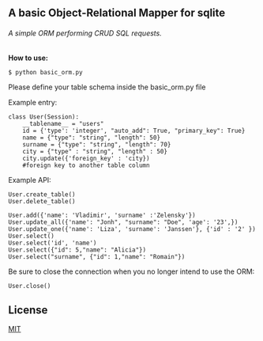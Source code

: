 ## A basic Object-Relational Mapper for sqlite

###### *A simple ORM  performing CRUD SQL requests.*

**How to use:**

```$ python basic_orm.py```

Please define your table schema inside the basic_orm.py file

Example entry: 

```
class User(Session):
    __tablename__ = "users"
    id = {'type': 'integer', "auto_add": True, "primary_key": True}
    name = {"type": "string", "length": 50}
    surname = {"type": "string", "length": 70}
    city = {"type" : "string", "length" : 50}
    city.update({'foreign_key' : 'city}) 
    #foreign key to another table column

```

Example API:
```
User.create_table()
User.delete_table()

User.add({'name': 'Vladimir', 'surname' :'Zelensky'})
User.update_all({'name': "Jonh", "surname": "Doe", 'age': '23',})
User.update_one({'name': 'Liza', 'surname': 'Janssen'}, {'id' : '2' })
User.select()
User.select('id', 'name')
User.select({"id": 5,"name": "Alicia"})
User.select("surname", {"id": 1,"name": "Romain"})
```

Be sure to close the connection when you no longer intend to use the ORM:
 
```
User.close()
```


## License
[MIT](https://choosealicense.com/licenses/mit/)
